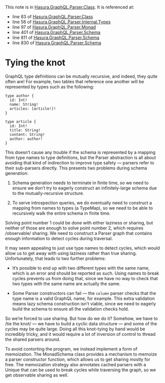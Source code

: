 This note is in [Hasura.GraphQL.Parser.Class](https://github.com/hasura/graphql-engine/blob/master/server/src-lib/Hasura/GraphQL/Parser/Class.hs#L15).
It is referenced at:
  - line 83 of [Hasura.GraphQL.Parser.Class](https://github.com/hasura/graphql-engine/blob/master/server/src-lib/Hasura/GraphQL/Parser/Class.hs#L83)
  - line 56 of [Hasura.GraphQL.Parser.Internal.Types](https://github.com/hasura/graphql-engine/blob/master/server/src-lib/Hasura/GraphQL/Parser/Internal/Types.hs#L56)
  - line 97 of [Hasura.GraphQL.Parser.Monad](https://github.com/hasura/graphql-engine/blob/master/server/src-lib/Hasura/GraphQL/Parser/Monad.hs#L97)
  - line 401 of [Hasura.GraphQL.Parser.Schema](https://github.com/hasura/graphql-engine/blob/master/server/src-lib/Hasura/GraphQL/Parser/Schema.hs#L401)
  - line 811 of [Hasura.GraphQL.Parser.Schema](https://github.com/hasura/graphql-engine/blob/master/server/src-lib/Hasura/GraphQL/Parser/Schema.hs#L811)
  - line 830 of [Hasura.GraphQL.Parser.Schema](https://github.com/hasura/graphql-engine/blob/master/server/src-lib/Hasura/GraphQL/Parser/Schema.hs#L830)

# Tying the knot

GraphQL type definitions can be mutually recursive, and indeed, they quite often
are! For example, two tables that reference one another will be represented by
types such as the following:

    type author {
      id: Int!
      name: String!
      articles: [article!]!
    }

    type article {
      id: Int!
      title: String!
      content: String!
      author: author!
    }

This doesn’t cause any trouble if the schema is represented by a mapping from
type names to type definitions, but the Parser abstraction is all about avoiding
that kind of indirection to improve type safety — parsers refer to their
sub-parsers directly. This presents two problems during schema generation:

  1. Schema generation needs to terminate in finite time, so we need to ensure
     we don’t try to eagerly construct an infinitely-large schema due to the
     mutually-recursive structure.

  2. To serve introspection queries, we do eventually need to construct a
     mapping from names to types (a TypeMap), so we need to be able to
     recursively walk the entire schema in finite time.

Solving point number 1 could be done with either laziness or sharing, but
neither of those are enough to solve point number 2, which requires /observable/
sharing. We need to construct a Parser graph that contains enough information to
detect cycles during traversal.

It may seem appealing to just use type names to detect cycles, which would allow
us to get away with using laziness rather than true sharing. Unfortunately, that
leads to two further problems:

  * It’s possible to end up with two different types with the same name, which
    is an error and should be reported as such. Using names to break cycles
    prevents us from doing that, since we have no way to check that two types
    with the same name are actually the same.

  * Some Parser constructors can fail — the `column` parser checks that the type
    name is a valid GraphQL name, for example. This extra validation means lazy
    schema construction isn’t viable, since we need to eagerly build the schema
    to ensure all the validation checks hold.

So we’re forced to use sharing. But how do we do it? Somehow, we have to /tie
the knot/ — we have to build a cyclic data structure — and some of the cycles
may be quite large. Doing all this knot-tying by hand would be incredibly
tricky, and it would require a lot of inversion of control to thread the shared
parsers around.

To avoid contorting the program, we instead implement a form of memoization. The
MonadSchema class provides a mechanism to memoize a parser constructor function,
which allows us to get sharing mostly for free. The memoization strategy also
annotates cached parsers with a Unique that can be used to break cycles while
traversing the graph, so we get observable sharing as well.

